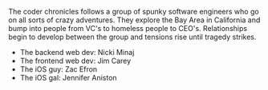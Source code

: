 The coder chronicles follows a group of spunky software engineers who go on all sorts of crazy adventures.  They explore the Bay Area in California and bump into people from VC's to homeless people to CEO's. Relationships begin to develop between the group and tensions rise until tragedy strikes.

- The backend web dev: Nicki Minaj
- The frontend web dev: Jim Carey
- The iOS guy: Zac Efron
- The iOS gal: Jennifer Aniston
